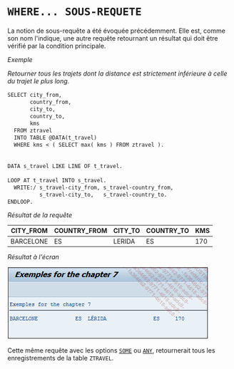 # **`WHERE... SOUS-REQUETE`**

La notion de sous-requête a été évoquée précédemment. Elle est, comme son nom l'indique, une autre requête retournant un résultat qui doit être vérifié par la condition principale.

_Exemple_

_Retourner tous les trajets dont la distance est strictement inférieure à celle du trajet le plus long._

```JS
SELECT city_from,
       country_from,
       city_to,
       country_to,
       kms
  FROM ztravel
  INTO TABLE @DATA(t_travel)
  WHERE kms < ( SELECT max( kms ) FROM ztravel ).


DATA s_travel LIKE LINE OF t_travel.

LOOP AT t_travel INTO s_travel.
  WRITE:/ s_travel-city_from, s_travel-country_from,
          s_travel-city_to,   s_travel-country_to.
ENDLOOP.
```

_Résultat de la requête_

| **CITY_FROM** | **COUNTRY_FROM** | **CITY_TO** | **COUNTRY_TO** | **KMS** |
| ------------- | ---------------- | ----------- | -------------- | ------- |
| BARCELONE     | ES               | LERIDA      | ES             | 170     |

_Résultat à l'écran_

![](../../99%20-%20Ressources/09_Instructions_dbtab%20-%2001%20-%2026%20-%2001.png)

Cette même requête avec les options [`SOME`](../../09%20-%20Instructions_dbtab/01%20-%20select/23%20-%20where%20some.md) ou [`ANY`](../../09%20-%20Instructions_dbtab/01%20-%20select/24%20-%20where%20any.md), retournerait tous les enregistrements de la table `ZTRAVEL`.
